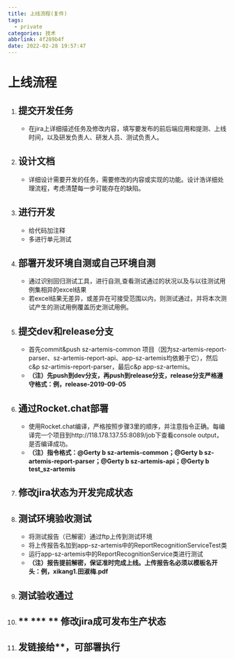 ```yaml
---
title: 上线流程(复件)
tags:
  - private
categories: 技术
abbrlink: 4f289b4f
date: 2022-02-28 19:57:47
---
```

# 上线流程

1. ## 提交开发任务

   - 在jira上详细描述任务及修改内容，填写要发布的前后端应用和提测、上线时间，以及研发负责人、研发人员、测试负责人。

2. ## 设计文档

   - 详细设计需要开发的任务，需要修改的内容或实现的功能。设计浩详细处理流程，考虑清楚每一步可能存在的缺陷。
   
3. ## 进行开发

   - 给代码加注释
   - 多进行单元测试

4. ## 部署开发环境自测或自己环境自测

   - 通过识别回归测试工具，进行自测,查看测试通过的状况以及与以往测试用例集相异的excel结果
   - 若excel结果无差异，或差异在可接受范围以内，则测试通过，并将本次测试产生的测试用例覆盖历史测试用例。

5. ## 提交dev和release分支

   - 首先commit&push sz-artemis-common 项目（因为sz-artemis-report-parser、sz-artemis-report-api、app-sz-artemis均依赖于它），然后c&p sz-artimis-report-parser，最后c&p app-sz-artemis。
   - **（注）先push到dev分支，再push到release分支，release分支严格遵守格式：例，release-2019-09-05**

6. ## 通过Rocket.chat部署

   - 使用Rocket.chat编译，严格按照步骤3里的顺序，并注意指令正确。每编译完一个项目到http://118.178.137.55:8089/job下查看console output，是否编译成功。
   - **（注）指令格式：@Gerty b sz-artemis-common；@Gerty b sz-artemis-report-parser；@Gerty b sz-artemis-api；@Gerty b test_sz-artemis**

7. ## 修改jira状态为开发完成状态

8. ## 测试环境验收测试

   - 将测试报告（已解密）通过ftp上传到测试环境
   - 将上传报告名加到app-sz-artemis中的ReportRecognitionServiceTest类
   - 运行app-sz-artemis中的ReportRecognitionService类进行测试
   - **（注）报告提前解密，保证准时完成上线。上传报告名必须以模板名开头：例，xikang1.田淑梅.pdf**

9. ## 测试验收通过

10. ## ** *** ** 修改jira成可发布生产状态

11. ## 发链接给**，可部署执行

